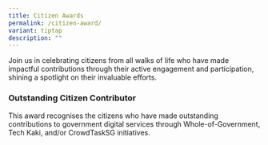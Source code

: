 ```yaml
---
title: Citizen Awards
permalink: /citizen-award/
variant: tiptap
description: ""
---
```

<p>Join us in celebrating citizens from all walks of life who have made impactful
contributions through their active engagement and participation, shining
a spotlight on their invaluable efforts.</p>
<h3>Outstanding Citizen Contributor</h3>
<p>This award recognises the citizens who have made outstanding contributions
to government digital services through Whole-of-Government, Tech Kaki,
and/or CrowdTaskSG initiatives.</p>